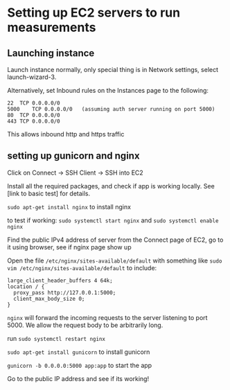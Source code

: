 # Setting up EC2 servers to run measurements

## Launching instance
Launch instance normally, only special thing is in Network settings, select launch-wizard-3.

Alternatively, set Inbound rules on the Instances page to the following:
```
22	TCP	0.0.0.0/0	
5000	TCP	0.0.0.0/0	(assuming auth server running on port 5000)
80	TCP	0.0.0.0/0	
443	TCP	0.0.0.0/0
```
This allows inbound http and https traffic

## setting up gunicorn and nginx
Click on Connect -> SSH Client -> SSH into EC2

Install all the required packages, and check if app is working locally. See [link to basic test] for details.

`sudo apt-get install nginx` to install nginx

to test if working: `sudo systemctl start nginx` and `sudo systemctl enable nginx`

Find the public IPv4 address of server from the Connect page of EC2, go to it using browser, see if nginx page show up

Open the file `/etc/nginx/sites-available/default` with something like `sudo vim /etc/nginx/sites-available/default` to include:

```
large_client_header_buffers 4 64k;
location / {
  proxy_pass http://127.0.0.1:5000;
  client_max_body_size 0;
}
```

`nginx` will forward the incoming requests to the server listening to port 5000.
We allow the request body to be arbitrarily long.

run `sudo systemctl restart nginx`

`sudo apt-get install gunicorn` to install gunicorn

`gunicorn -b 0.0.0.0:5000 app:app` to start the app

Go to the public IP address and see if its working!

